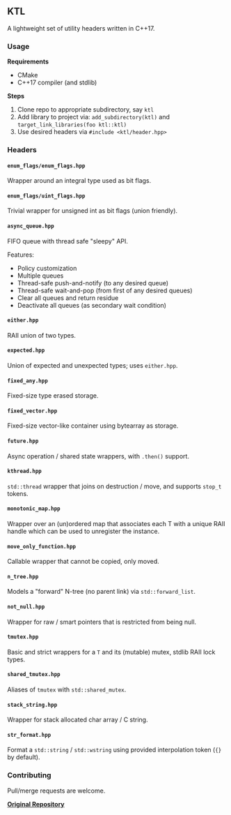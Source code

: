 ## KTL

A lightweight set of utility headers written in C++17.

### Usage

**Requirements**

- CMake
- C++17 compiler (and stdlib)

**Steps**

1. Clone repo to appropriate subdirectory, say `ktl`
1. Add library to project via: `add_subdirectory(ktl)` and `target_link_libraries(foo ktl::ktl)`
1. Use desired headers via `#include <ktl/header.hpp>`

### Headers

#### `enum_flags/enum_flags.hpp`

Wrapper around an integral type used as bit flags.

#### `enum_flags/uint_flags.hpp`

Trivial wrapper for unsigned int as bit flags (union friendly).

#### `async_queue.hpp`

FIFO queue with thread safe "sleepy" API.

Features:

- Policy customization
- Multiple queues
- Thread-safe push-and-notify (to any desired queue)
- Thread-safe wait-and-pop (from first of any desired queues)
- Clear all queues and return residue
- Deactivate all queues (as secondary wait condition)

#### `either.hpp`

RAII union of two types.

#### `expected.hpp`

Union of expected and unexpected types; uses `either.hpp`.

#### `fixed_any.hpp`

Fixed-size type erased storage.

#### `fixed_vector.hpp`

Fixed-size vector-like container using bytearray as storage.

#### `future.hpp`

Async operation / shared state wrappers, with `.then()` support.

#### `kthread.hpp`

`std::thread` wrapper that joins on destruction / move, and supports `stop_t` tokens.

#### `monotonic_map.hpp`

Wrapper over an (un)ordered map that associates each T with a unique RAII handle which can be used to unregister the instance.

#### `move_only_function.hpp`

Callable wrapper that cannot be copied, only moved.

#### `n_tree.hpp`

Models a "forward" N-tree (no parent link) via `std::forward_list`.

#### `not_null.hpp`

Wrapper for raw / smart pointers that is restricted from being null.

#### `tmutex.hpp`

Basic and strict wrappers for a `T` and its (mutable) mutex, stdlib RAII lock types.

#### `shared_tmutex.hpp`

Aliases of `tmutex` with `std::shared_mutex`.

#### `stack_string.hpp`

Wrapper for stack allocated char array / C string.

#### `str_format.hpp`

Format a `std::string` / `std::wstring` using provided interpolation token (`{}` by default).

### Contributing

Pull/merge requests are welcome.

**[Original Repository](https://github.com/karnkaul/ktl)**
